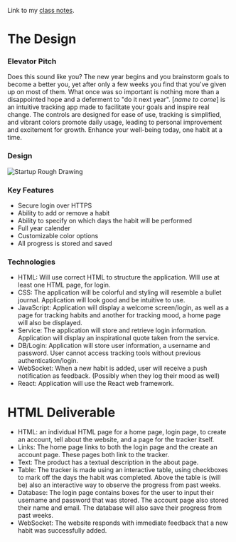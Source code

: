 Link to my [class notes](https://github.com/kamea99/startup/blob/main/notes.md).

# The Design

### Elevator Pitch

Does this sound like you? The new year begins and you brainstorm goals to become a better you, yet after only a few weeks you find that you've given up on most of them. What once was so important is nothing more than a disappointed hope and a deferment to "do it next year". [*name to come*] is an intuitive tracking app made to facilitate your goals and inspire real change. The controls are designed for ease of use, tracking is simplified, and vibrant colors promote daily usage, leading to personal improvement and excitement for growth. Enhance your well-being today, one habit at a time. 

### Design

![Startup Rough Drawing](https://github.com/kamea99/startup/assets/135865953/dc3206f2-fb95-4fec-811d-b436136dd490)

### Key Features

- Secure login over HTTPS
- Ability to add or remove a habit
- Ability to specify on which days the habit will be performed
- Full year calender
- Customizable color options
- All progress is stored and saved

### Technologies

- HTML: Will use correct HTML to structure the application. WIll use at least one HTML page, for login.
- CSS: The application will be colorful and styling will resemble a bullet journal. Application will look good and be intuitive to use.
- JavaScript: Application will display a welcome screen/login, as well as a page for tracking habits and another for tracking mood, a home page will also be displayed. 
- Service: The application will store and retrieve login information. Application will display an inspirational quote taken from the service.
- DB/Login: Application will store user information, a username and password. User cannot access tracking tools without previous authentication/login.
- WebSocket: When a new habit is added, user will receive a push notification as feedback. (Possibly when they log their mood as well)
- React: Application will use the React web framework.

# HTML Deliverable

- HTML: an individual HTML page for a home page, login page, to create an account, tell about the website, and a page for the tracker itself.
- Links: The home page links to both the login page and the create an account page. These pages both link to the tracker. 
- Text: The product has a textual description in the about page. 
- Table: The tracker is made using an interactive table, using checkboxes to mark off the days the habit was completed. Above the table is (will be) also an interactive way to observe the progress from past weeks.
- Database: The login page contains boxes for the user to input their username and password that was stored. The account page also stored their name and email. The database will also save their progress from past weeks.
- WebSocket: The website responds with immediate feedback that a new habit was successfully added.
